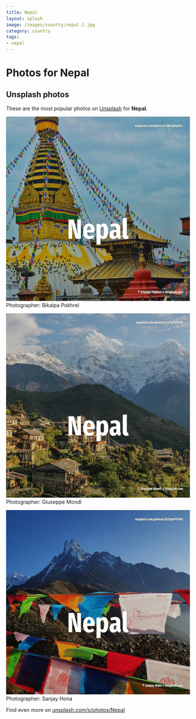 ```yaml
---
title: Nepal
layout: splash
image: /images/country/nepal.1.jpg
category: country
tags:
- nepal
---
```

# Photos for Nepal
 
## Unsplash photos
These are the most popular photos on [Unsplash](https://unsplash.com) for **Nepal**.
 
![Nepal](/images/country/nepal.1.jpg)
Photographer:  Bikalpa Pokhrel
 
![Nepal](/images/country/nepal.2.jpg)
Photographer:  Giuseppe Mondì
 
![Nepal](/images/country/nepal.3.jpg)
Photographer:  Sanjay Hona
 
Find even more on [unsplash.com/s/photos/Nepal](https://unsplash.com/s/photos/Nepal)
 
